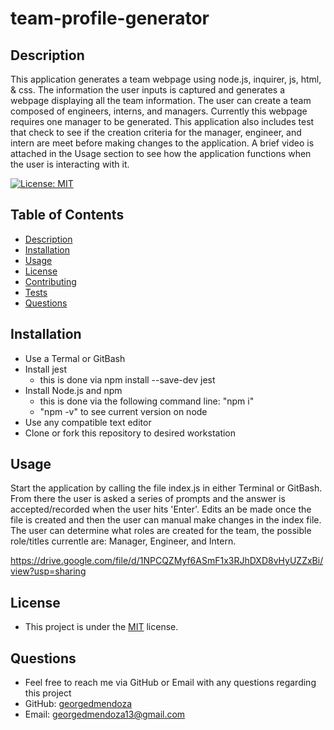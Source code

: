 # team-profile-generator

  ## Description 
  This application generates a team webpage using node.js, inquirer, js, html, & css. The information the user inputs is captured and generates a webpage displaying all the team information. The user can create a team composed of engineers, interns, and managers. Currently this webpage requires one manager to be generated. This application also includes test that check to see if the creation criteria for the manager, engineer, and intern are meet before making changes to the application. A brief video is attached in the Usage section to see how the application functions when the user is interacting with it.


  [![License: MIT](https://img.shields.io/badge/License-MIT-yellow.svg)](https://opensource.org/licenses/MIT)
  ## Table of Contents
  - [Description](#description)
  - [Installation](#installation)
  - [Usage](#usage)
  - [License](#license)
  - [Contributing](#contributing)
  - [Tests](#tests)
  - [Questions](#questions)

  ## Installation 
  - Use a Termal or GitBash
  - Install jest 
    - this is done via npm install --save-dev jest
  - Install Node.js and npm
    - this is done via the following command line: "npm i"
    - "npm -v" to see current version on node
  - Use any compatible text editor
  - Clone or fork this repository to desired workstation

  ## Usage 
  Start the application by calling the file index.js in either Terminal or GitBash. From there the user is asked a series of prompts and the answer is accepted/recorded when the user hits 'Enter'. Edits an be made once the file is created and then the user can manual make changes in the index file. The user can determine what roles are created for the team, the possible role/titles currentle are: Manager, Engineer, and Intern.

  https://drive.google.com/file/d/1NPCQZMyf6ASmF1x3RJhDXD8vHyUZZxBi/view?usp=sharing
  
  ## License
  - This project is under the [MIT](https://opensource.org/licenses/MIT) license. 

  ## Questions
  - Feel free to reach me via GitHub or Email with any questions regarding this project
  - GitHub: [georgedmendoza](https://github.com/georgedmendoza)
  - Email: [georgedmendoza13@gmail.com](mailto:georgedmendoza13@gmail.com)

